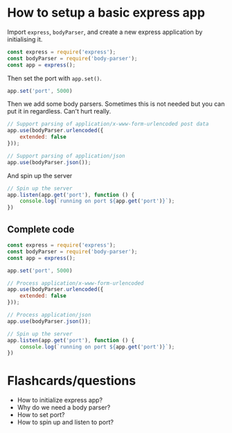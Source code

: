 # How to setup a basic express app

Import `express`, `bodyParser`, and create a new express application by initialising it.

```js
const express = require('express');
const bodyParser = require('body-parser');
const app = express();
```

Then set the port with `app.set()`.

```js
app.set('port', 5000)
```

Then we add some body parsers. Sometimes this is not needed but you can put it in regardless. Can't hurt really.

```js
// Support parsing of application/x-www-form-urlencoded post data
app.use(bodyParser.urlencoded({
    extended: false
}));

// Support parsing of application/json
app.use(bodyParser.json());
```

And spin up the server

```js
// Spin up the server
app.listen(app.get('port'), function () {
    console.log(`running on port ${app.get('port')}`);
})
```

## Complete code

```js
const express = require('express');
const bodyParser = require('body-parser');
const app = express();

app.set('port', 5000)

// Process application/x-www-form-urlencoded
app.use(bodyParser.urlencoded({
    extended: false
}));

// Process application/json
app.use(bodyParser.json());

// Spin up the server
app.listen(app.get('port'), function () {
    console.log(`running on port ${app.get('port')}`);
})
```

# Flashcards/questions

* How to initialize express app? 
* Why do we need a body parser?
* How to set port?
* How to spin up and listen to port?